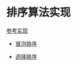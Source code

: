 

# 排序算法实现

[参考实现](https://www.cnblogs.com/onepixel/p/7674659.html)

- [冒泡排序](https://github.com/go-algorithm/algorithm/tree/master/sorts/bubble)

- [选择排序](https://github.com/go-algorithm/algorithm/tree/master/sorts/selection-sort)
